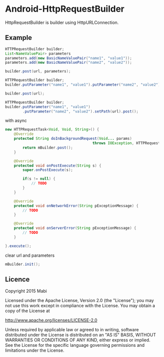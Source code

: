 # Android-HttpRequestBuilder
HttpRequestBuilder is builder using HttpURLConnection.

## Example
```java
HTTPRequestBuilder builder;
List<NameValuePair> parameters
parameters.add(new BasicNameValuePair("name1", "value1"));
parameters.add(new BasicNameValuePair("name2", "value2"));

builder.post(url, parameters);
```

```java
HTTPRequestBuilder builder;
builder.putParameter("name1", "value1").putParameter("name2", "value2");

builder.post(url);
```

```java
HTTPRequestBuilder builder;
builder.putParameter("name1", "value1")
        .putParameter("name2", "value2").setPath(url).post();
```

with async

```java
new HTTPRequestTask<Void, Void, String>() {
    @Override
    protected String doInBackgroundRequest(Void... params) 
                                        throws IOException, HTTPRequestException {
        return mBuilder.post();
    }

    @Override
    protected void onPostExecute(String s) {
        super.onPostExecute(s);

        if(s != null) {
            // TODO
        }
    }

    @Override
    protected void onNetworkError(String pExceptionMessage) {
        // TODO
    }

    @Override
    protected void onServerError(String pExceptionMessage) {
        // TODO
    }

}.execute();
```

clear url and parameters

```java
mBuilder.init();
```

## Licence
Copyright 2015 Mabi

Licensed under the Apache License, Version 2.0 (the "License"); you may not use this work except in compliance with the License. You may obtain a copy of the License at

http://www.apache.org/licenses/LICENSE-2.0

Unless required by applicable law or agreed to in writing, software distributed under the License is distributed on an "AS IS" BASIS, WITHOUT WARRANTIES OR CONDITIONS OF ANY KIND, either express or implied. See the License for the specific language governing permissions and limitations under the License.
